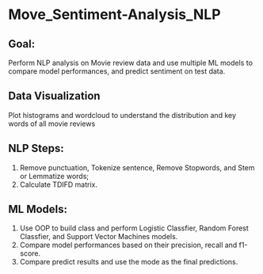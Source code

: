 # Move_Sentiment-Analysis_NLP
 

## Goal:
Perform NLP analysis on Movie review data and use multiple ML models to compare model performances, and predict sentiment on test data. 
## Data Visualization 
Plot histograms and wordcloud to understand the distribution and key words of all movie reviews
## NLP Steps:
1) Remove punctuation, Tokenize sentence, Remove Stopwords, and Stem or Lemmatize words; 
2) Calculate TDIFD matrix. 
## ML Models:
1) Use OOP to build class and perform Logistic Classfier, Random Forest Classfier, and Support Vector Machines models. 
2) Compare model performances based on their precision, recall and f1-score.
3) Compare predict results and use the mode as the final predictions. 
